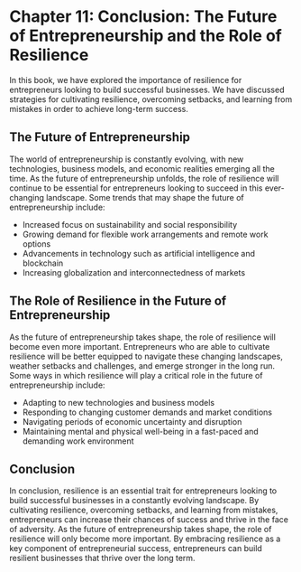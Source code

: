 Chapter 11: Conclusion: The Future of Entrepreneurship and the Role of Resilience
=================================================================================

In this book, we have explored the importance of resilience for entrepreneurs looking to build successful businesses. We have discussed strategies for cultivating resilience, overcoming setbacks, and learning from mistakes in order to achieve long-term success.

The Future of Entrepreneurship
------------------------------

The world of entrepreneurship is constantly evolving, with new technologies, business models, and economic realities emerging all the time. As the future of entrepreneurship unfolds, the role of resilience will continue to be essential for entrepreneurs looking to succeed in this ever-changing landscape. Some trends that may shape the future of entrepreneurship include:

* Increased focus on sustainability and social responsibility
* Growing demand for flexible work arrangements and remote work options
* Advancements in technology such as artificial intelligence and blockchain
* Increasing globalization and interconnectedness of markets

The Role of Resilience in the Future of Entrepreneurship
--------------------------------------------------------

As the future of entrepreneurship takes shape, the role of resilience will become even more important. Entrepreneurs who are able to cultivate resilience will be better equipped to navigate these changing landscapes, weather setbacks and challenges, and emerge stronger in the long run. Some ways in which resilience will play a critical role in the future of entrepreneurship include:

* Adapting to new technologies and business models
* Responding to changing customer demands and market conditions
* Navigating periods of economic uncertainty and disruption
* Maintaining mental and physical well-being in a fast-paced and demanding work environment

Conclusion
----------

In conclusion, resilience is an essential trait for entrepreneurs looking to build successful businesses in a constantly evolving landscape. By cultivating resilience, overcoming setbacks, and learning from mistakes, entrepreneurs can increase their chances of success and thrive in the face of adversity. As the future of entrepreneurship takes shape, the role of resilience will only become more important. By embracing resilience as a key component of entrepreneurial success, entrepreneurs can build resilient businesses that thrive over the long term.
